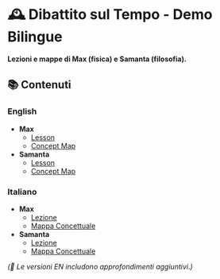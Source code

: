 # 🕰️ Dibattito sul Tempo - Demo Bilingue  
**Lezioni e mappe di Max (fisica) e Samanta (filosofia).**  

## 📚 Contenuti  
### English  
- **Max**  
  - [Lesson](en/max_lesson_en.pdf)  
  - [Concept Map](en/max_concept_map_en.pdf)  
- **Samanta**  
  - [Lesson](en/samanta_lesson_en.pdf)  
  - [Concept Map](en/samanta_concept_map_en.pdf)  

### Italiano  
- **Max**  
  - [Lezione](it/max_lezione_it.pdf)  
  - [Mappa Concettuale](it/max_mappa_concettuale_it.pdf)  
- **Samanta**  
  - [Lezione](it/samanta_lezione_it.pdf)  
  - [Mappa Concettuale](it/samanta_mappa_concettuale_it.pdf)  

*(🔹 Le versioni EN includono approfondimenti aggiuntivi.)*  